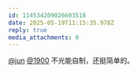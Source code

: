 ```yaml
---
id: 114534209026603518
date: 2025-05-19T11:15:35.978Z
reply: true
media_attachments: 0
---
```


[@jun](https://social.luzhaojun.com/@jun) [@1900](https://social.1900.live/@1900) 不光能自制，还挺简单的。

